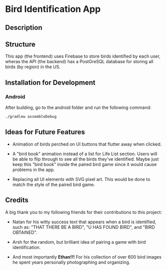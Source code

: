 # Bird Identification App

## Description

## Structure

This app (the frontend) uses Firebase to store birds identified by each user, wheras the API (the backend) has a PostGreSQL database for storing all birds (by region) in the US.

## Installation for Development

### Android

After building, go to the android folder and run the following command:

```bash
./gradlew assembleDebug
```

## Ideas for Future Features

- Animation of birds perched on UI buttons that flutter away when clicked.
  
- A "bird book" animation instead of a list for Life List section. Users will be able to flip through to see all the birds they've identified. Maybe just keep this "bird book" inside the paired bird game since it would cause problems in the app.

- Replacing all UI elements with SVG pixel art. This would be done to match the style of the paired bird game.

## Credits

A big thank you to my following friends for their contributions to this project:
  
- Natan for his witty success text that appears when a bird is identified, such as: "THAT THERE BE A BIRD", "U HAS FOUND BIRD", and "BIRD OBTAINED".
  
- Arsh for the random, but brilliant idea of pairing a game with bird identification. 

- And most importantly **Ethan!!!** For his collection of over 600 bird images he spent years personally photographing and organizing. 